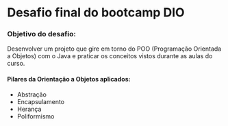 # Desafio final do bootcamp DIO

### Objetivo do desafio:

Desenvolver um projeto que gire em torno do POO (Programação Orientada a Objetos) com o Java e praticar os conceitos vistos durante as aulas do curso. 

#### Pilares da Orientação a Objetos aplicados:

* Abstração
* Encapsulamento
* Herança
* Poliformismo 
